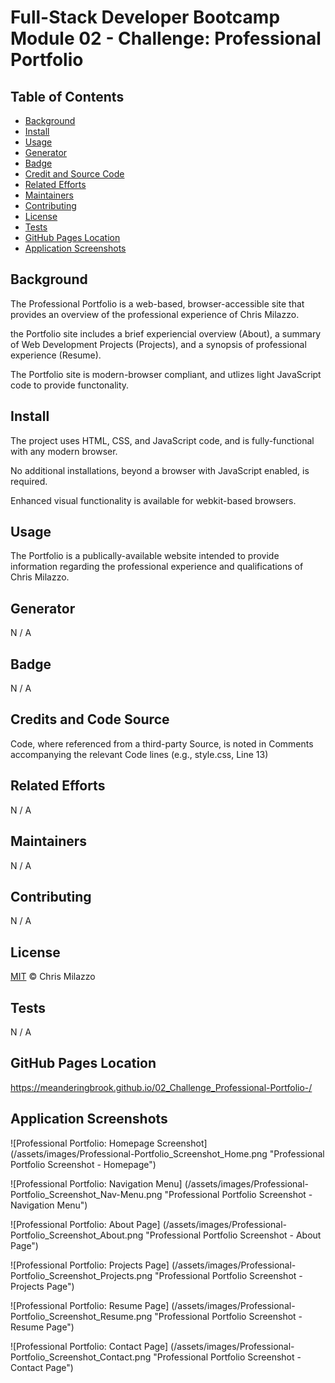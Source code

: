 # Full-Stack Developer Bootcamp Module 02 - Challenge: Professional Portfolio

## Table of Contents

- [Background](#background)
- [Install](#install)
- [Usage](#usage)
- [Generator](#generator)
- [Badge](#badge)
- [Credit and Source Code](#credits-and-code-source)
- [Related Efforts](#related-efforts)
- [Maintainers](#maintainers)
- [Contributing](#contributing)
- [License](#license)
- [Tests](#tests)
- [GitHub Pages Location](#github-pages-location)
- [Application Screenshots](#application-screenshots) 


## Background

The Professional Portfolio is a web-based, browser-accessible site that provides an overview of the professional experience of Chris Milazzo.

the Portfolio site includes a brief experiencial overview (About), a summary of Web Development Projects (Projects), and a synopsis of professional experience (Resume).

The Portfolio site is modern-browser compliant, and utlizes light JavaScript code to provide functonality.


## Install

The project uses HTML, CSS, and JavaScript code, and is fully-functional with any modern browser.

No additional installations, beyond a browser with JavaScript enabled, is required.

Enhanced visual functionality is available for webkit-based browsers.


## Usage

The Portfolio is a publically-available website intended to provide information regarding the professional experience and qualifications of Chris Milazzo.


## Generator

N / A


## Badge

N / A


## Credits and Code Source

Code, where referenced from a third-party Source, is noted in Comments accompanying the relevant Code lines (e.g., style.css, Line 13)


## Related Efforts

N / A


## Maintainers

N / A


## Contributing

N / A


## License

[MIT](LICENSE) © Chris Milazzo


## Tests

N / A


## GitHub Pages Location

https://meanderingbrook.github.io/02_Challenge_Professional-Portfolio-/


## Application Screenshots

![Professional Portfolio: Homepage Screenshot] (/assets/images/Professional-Portfolio_Screenshot_Home.png "Professional Portfolio Screenshot - Homepage")

![Professional Portfolio: Navigation Menu] (/assets/images/Professional-Portfolio_Screenshot_Nav-Menu.png "Professional Portfolio Screenshot - Navigation Menu")

![Professional Portfolio: About Page] (/assets/images/Professional-Portfolio_Screenshot_About.png "Professional Portfolio Screenshot - About Page")

![Professional Portfolio: Projects Page] (/assets/images/Professional-Portfolio_Screenshot_Projects.png "Professional Portfolio Screenshot - Projects Page")

![Professional Portfolio: Resume Page] (/assets/images/Professional-Portfolio_Screenshot_Resume.png "Professional Portfolio Screenshot - Resume Page")

![Professional Portfolio: Contact Page] (/assets/images/Professional-Portfolio_Screenshot_Contact.png "Professional Portfolio Screenshot - Contact Page")